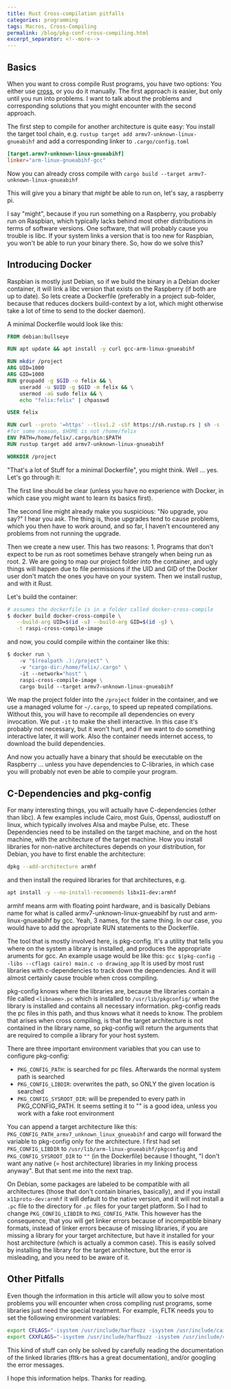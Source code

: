 ```yaml
--- 
title: Rust Cross-compilation pitfalls
categories: programming
tags: Macros, Cross-Compiling
permalink: /blog/pkg-conf-cross-compiling.html
excerpt_separator: <!--more-->
---
```


## Basics

When you want to cross compile Rust programs, you have two options: You either
use [cross](https://github.com/cross-rs/cross), or you do it manually. The
first approach is easier, but only until you run into problems. I want to talk
about the problems and corresponding solutions that you might encounter with
the second approach.

<!--more-->

The first step to compile for another architecture is quite easy:
You install the target tool chain, e.g. `rustup target add armv7-unknown-linux-gnueabihf`
and add a corresponding linker to `.cargo/config.toml`

```toml
[target.armv7-unknown-linux-gnueabihf]
linker="arm-linux-gnueabihf-gcc"
```

Now you can already cross compile with 
`cargo build --target armv7-unknown-linux-gnueabihf`

This will give you a binary that *might* be able to run on, let's say, a
raspberry pi.

I say "might", because if you run something on a Raspberry, you probably run on
Raspbian, which typically lacks behind most other distributions in terms of
software versions. One software, that will probably cause you trouble is libc.
If your system links a version that is too new for Raspbian, you won't be able
to run your binary there. So, how do we solve this?

## Introducing Docker

Raspbian is mostly just Debian, so if we build the binary in a Debian docker
container, it will link a libc version that exists on the Raspberry (if both
are up to date). So lets create a Dockerfile (preferably in a project
sub-folder, because that reduces dockers build-context by a lot, which might
otherwise take a lot of time to send to the docker daemon).

A minimal Dockerfile would look like this:

```Dockerfile
FROM debian:bullseye

RUN apt update && apt install -y curl gcc-arm-linux-gnueabihf 

RUN mkdir /project
ARG UID=1000
ARG GID=1000
RUN groupadd -g $GID -o felix && \
    useradd -u $UID -g $GID -m felix && \
    usermod -aG sudo felix && \
    echo "felix:felix" | chpasswd

USER felix

RUN curl --proto '=https' --tlsv1.2 -sSf https://sh.rustup.rs | sh -s -- -y
#for some reason, $HOME is not /home/felix
ENV PATH=/home/felix/.cargo/bin:$PATH
RUN rustup target add armv7-unknown-linux-gnueabihf

WORKDIR /project
```

"That's a lot of Stuff for a minimal Dockerfile", you might think. Well ...
yes. Let's go through it:

The first line should be clear (unless you have no experience with Docker, in
which case you might want to learn its basics first).

The second line might already make you suspicious: "No upgrade, you say?" I hear
you ask. The thing is, those upgrades tend to cause problems, which you then
have to work around, and so far, I haven't encountered any problems from not
running the upgrade.

Then we create a new user. This has two reasons: 1. Programs that don't expect
to be run as root sometimes behave strangely when being run as root. 2. We are
going to map our project folder into the container, and ugly things will happen
due to file permissions if the UID and GID of the Docker user don't match the
ones you have on your system. Then we install rustup, and with it Rust.

Let's build the container:

```bash
# assumes the dockerfile is in a folder called docker-cross-compile
$ docker build docker-cross-compile \
   --build-arg UID=$(id -u) --build-arg GID=$(id -g) \
   -t raspi-cross-compile-image
```

and now, you could compile within the container like this:

```Dockerfile
$ docker run \
    -v "$(realpath .):/project" \
    -v "cargo-dir:/home/felix/.cargo" \
    -it --network="host" \
    raspi-cross-compile-image \
    cargo build --target armv7-unknown-linux-gnueabihf
```

We map the project folder into the `/project` folder in the container, and we use
a managed volume for `~/.cargo`, to speed up repeated compilations. Without
this, you will have to recompile all dependencies on every invocation. 
We put `-it` to make the shell interactive. In this case it's probably not
necessary, but it won't hurt, and if we want to do something interactive
later, it will work. Also the container needs internet access, to download the
build dependencies.

And now you actually have a binary that should be executable on the Raspberry
... unless you have dependencies to C-libraries, in which case you will
probably not even be able to compile your program.

## C-Dependencies and pkg-config

For many interesting things, you will actually have C-dependencies (other than
libc). A few examples include Cairo, most Guis, Openssl, audiostuff on linux,
which typically involves Alsa and maybe Pulse, etc. These Dependencies need to
be installed on the target machine, and on the host machine, with the
architecture of the target machine. How you install libraries for non-native
architectures depends on your distribution, for Debian, you have to first
enable the architecture:

```bash
dpkg --add-architecture armhf
```

and then install the required libraries for that architectures, e.g. 

```bash
apt install -y --no-install-recommends libx11-dev:armhf
```

armhf means arm with floating point hardware, and is
basically Debians name for what is called armv7-unknown-linux-gnueabihf by
rust and arm-linux-gnueabihf by gcc. Yeah, 3 names, for the same thing.
In our case, you would have to add the apropriate RUN statements to the
Dockerfile.

The tool that is mostly involved here, is pkg-config. It's a utility that tells you
where on the system a library is installed, and produces the appropriate
aruments for gcc. An example usage would be like this: 
`gcc $(pkg-config --libs --cflags cairo) main.c -o drawing_app`
It is used by most rust libraries with c-dependencies to track down the
dependencies. And it will almost certainly cause trouble when cross compiling.

pkg-config knows where the libraries are, because the libraries contain a file
called `<libname>.pc` which is installed to `/usr/lib/pkgconfig/` when the
library is installed and contains all necessary information. 
pkg-config reads the pc files in this path, and thus knows what it needs to
know. The problem that arises when cross compiling, is that the target
architecture is not contained in the library name, so pkg-config will return
the arguments that are required to compile a library for your host system.

There are three important environment variables that you can use to configure
pkg-config:

- `PKG_CONFIG_PATH`: is searched for pc files. Afterwards the normal system
  path is searched
- `PKG_CONFIG_LIBDIR`: overwrites the path, so ONLY the given location is
  searched
- `PKG_CONFIG_SYSROOT_DIR`: will be prepended to every path in PKG_CONFIG_PATH.
  It seems setting it to "" is a good idea, unless you work with a fake root
  environment

You can append a target architecture like this:
`PKG_CONFIG_PATH_armv7_unknown_linux_gnueabihf` and cargo will forward the
variable to pkg-config only for the architecture. I first had set
`PKG_CONFIG_LIBDIR` to `/usr/lib/arm-linux-gnueabihf/pkgconfig` and
`PKG_CONFIG_SYSROOT_DIR` to `""` (in the Dockerfile) because I thought, "I
don't want any native (= host architecture) libraries in my linking process
anyway". But that sent me into the next trap.

On Debian, some packages are labeled to be compatible with all architectures
(those that don't contain binaries, basically), and if you install
`x11proto-dev:armhf` it will default to the native version, and it will
not install a `.pc` file to the directory for `.pc` files for your target
platform. So I had to change `PKG_CONFIG_LIBDIR` to `PKG_CONFIG_PATH`. This
however has the consequence, that you will get linker errors because of
incompatible binary formats, instead of linker errors because of missing
libraries, if you are missing a library for your target architecture, but have
it installed for your host architecture (which is actually a common case). This
is easily solved by installing the library for the target architecture, but the
error is misleading, and you need to be aware of it.

## Other Pitfalls

Even though the information in this article will allow you to solve most
problems you will encounter when cross compiling rust programs, some libraries
just need the special treatment. For example, FLTK needs you to set the
following environment variables:

```bash
export CFLAGS="-isystem /usr/include/harfbuzz -isystem /usr/include/cairo"
export CXXFLAGS="-isystem /usr/include/harfbuzz -isystem /usr/include/cairo"
```

This kind of stuff can only be solved by carefully reading the documentation of
the linked libraries (fltk-rs has a great documentation), and/or googling the
error messages.

I hope this information helps. Thanks for reading.

